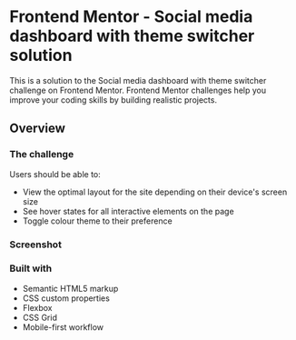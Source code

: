 # Frontend Mentor - Social media dashboard with theme switcher solution

This is a solution to the Social media dashboard with theme switcher challenge on Frontend Mentor. Frontend Mentor challenges help you improve your coding skills by building realistic projects. 


## Overview

### The challenge

Users should be able to:

- View the optimal layout for the site depending on their device's screen size
- See hover states for all interactive elements on the page
- Toggle colour theme to their preference

### Screenshot


### Built with

- Semantic HTML5 markup
- CSS custom properties
- Flexbox
- CSS Grid
- Mobile-first workflow

